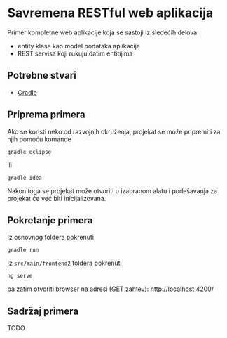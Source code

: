 # Savremena RESTful web aplikacija

Primer kompletne web aplikacije koja se sastoji iz sledećih delova:

* entity klase kao model podataka aplikacije
* REST servisa koji rukuju datim entitijima

## Potrebne stvari

* [Gradle](https://gradle.org)

## Priprema primera

Ako se koristi neko od razvojnih okruženja, projekat se može pripremiti 
za njih pomoću komande

`gradle eclipse`

ili 

`gradle idea`

Nakon toga se projekat može otvoriti u izabranom alatu i podešavanja za 
projekat će već biti inicijalizovana.

## Pokretanje primera

Iz osnovnog foldera pokrenuti

`gradle run`

Iz `src/main/frontend2` foldera pokrenuti

`ng serve`

pa zatim otvoriti browser na adresi (GET zahtev): http://localhost:4200/

## Sadržaj primera

TODO